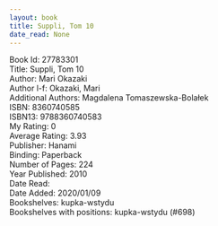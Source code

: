```yaml
---
layout: book
title: Suppli, Tom 10
date_read: None
---
```


Book Id: 27783301<br />
Title: Suppli, Tom 10<br />
Author: Mari Okazaki<br />
Author l-f: Okazaki, Mari<br />
Additional Authors: Magdalena Tomaszewska-Bolałek<br />
ISBN: 8360740585<br />
ISBN13: 9788360740583<br />
My Rating: 0<br />
Average Rating: 3.93<br />
Publisher: Hanami<br />
Binding: Paperback<br />
Number of Pages: 224<br />
Year Published: 2010<br />
Date Read: <br />
Date Added: 2020/01/09<br />
Bookshelves: kupka-wstydu<br />
Bookshelves with positions: kupka-wstydu (#698)<br />

